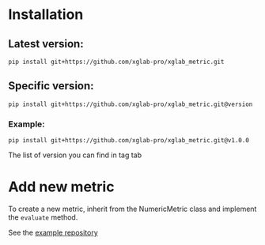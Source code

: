 # Installation

## Latest version:

`pip install git+https://github.com/xglab-pro/xglab_metric.git`

## Specific version:

`pip install git+https://github.com/xglab-pro/xglab_metric.git@version`

### Example:

`pip install git+https://github.com/xglab-pro/xglab_metric.git@v1.0.0`

The list of version you can find in tag tab

# Add new metric

To create a new metric, inherit from the NumericMetric class and implement the `evaluate` method.

See the [example repository](https://github.com/xglab-pro/xglab_metric_example)